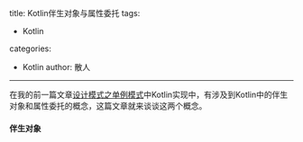 title: Kotlin伴生对象与属性委托
tags:
  - Kotlin

categories:
  - Kotlin
author: 散人
---

在我的前一篇文章[设计模式之单例模式]()中Kotlin实现中，有涉及到Kotlin中的伴生对象和属性委托的概念，这篇文章就来谈谈这两个概念。

#### 伴生对象
<!--stackedit_data:
eyJoaXN0b3J5IjpbMTc0ODg5NzMwOSwtNTk3NjA2MDgyXX0=
-->